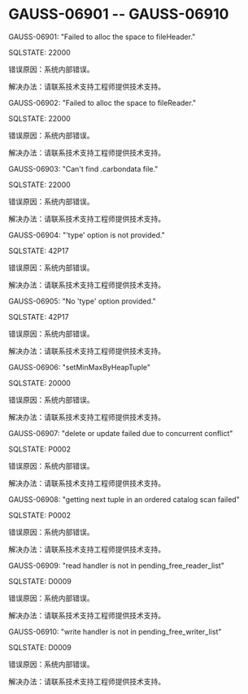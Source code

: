 # GAUSS-06901 -- GAUSS-06910<a name="ZH-CN_TOPIC_0302073361"></a>

GAUSS-06901: "Failed to alloc the space to fileHeader."

SQLSTATE: 22000

错误原因：系统内部错误。

解决办法：请联系技术支持工程师提供技术支持。

GAUSS-06902: "Failed to alloc the space to fileReader."

SQLSTATE: 22000

错误原因：系统内部错误。

解决办法：请联系技术支持工程师提供技术支持。

GAUSS-06903: "Can't find .carbondata file."

SQLSTATE: 22000

错误原因：系统内部错误。

解决办法：请联系技术支持工程师提供技术支持。

GAUSS-06904: "'type' option is not provided."

SQLSTATE: 42P17

错误原因：系统内部错误。

解决办法：请联系技术支持工程师提供技术支持。

GAUSS-06905: "No 'type' option provided."

SQLSTATE: 42P17

错误原因：系统内部错误。

解决办法：请联系技术支持工程师提供技术支持。

GAUSS-06906: "setMinMaxByHeapTuple"

SQLSTATE: 20000

错误原因：系统内部错误。

解决办法：请联系技术支持工程师提供技术支持。

GAUSS-06907: "delete or update failed due to concurrent conflict"

SQLSTATE: P0002

错误原因：系统内部错误。

解决办法：请联系技术支持工程师提供技术支持。

GAUSS-06908: "getting next tuple in an ordered catalog scan failed"

SQLSTATE: P0002

错误原因：系统内部错误。

解决办法：请联系技术支持工程师提供技术支持。

GAUSS-06909: "read handler is not in pending\_free\_reader\_list"

SQLSTATE: D0009

错误原因：系统内部错误。

解决办法：请联系技术支持工程师提供技术支持。

GAUSS-06910: "write handler is not in pending\_free\_writer\_list"

SQLSTATE: D0009

错误原因：系统内部错误。

解决办法：请联系技术支持工程师提供技术支持。

